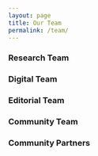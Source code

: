 ```yaml
---
layout: page
title: Our Team
permalink: /team/
---
```


### Research Team

### Digital Team

### Editorial Team

### Community Team

### Community Partners